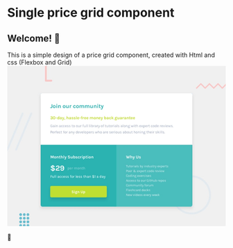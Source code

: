 # Single price grid component
## Welcome! 👋
This is a simple design of a price grid component, created with Html and css (Flexbox and Grid)
![Design preview for the Single price grid component coding challenge](./design/desktop-preview.jpg)



🚀
